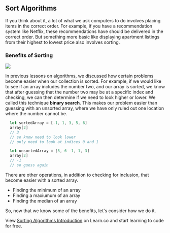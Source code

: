 ## Sort Algorithms

If you think about it, a lot of what we ask computers to do involves placing items in the correct order.  For example, if you have a recommendation system like Netflix, these recommendations have should be delivered in the correct order.  But something more basic like displaying apartment listings from their highest to lowest price also involves sorting.  



### Benefits of Sorting

![](https://s3-us-west-2.amazonaws.com/curriculum-content/web-development/algorithms/alphabet-sort.jpg)

In previous lessons on algorithms, we discussed how certain problems become easier when our collection is sorted.  For example, if we would like to see if an array includes the number two, and our array is sorted, we know that after guessing that the number two may be at a specific index and checking, we can then determine if we need to look higher or lower.  We called this technique **binary search**.  This makes our problem easier than guessing with an unsorted array, where we have only ruled out one location where the number cannot be.

```javascript
  let sortedArray = [-1, 1, 3, 5, 6]
  array[2]
  // 3
  // so know need to look lower
  // only need to look at indices 0 and 1

  let unsortedArray = [5, 6 -1, 1, 3]
  array[2]
  // -1
  // so guess again
```

There are other operations, in addition to checking for inclusion, that become easier with a sorted array.

  * Finding the minimum of an array
  * Finding a maxiumum of an array
  * Finding the median of an array

So, now that we know some of the benefits, let's consider how we do it.


<p class='util--hide'>View <a href='https://learn.co/lessons/sorting-algorithms-introduction'>Sorting Algorithms Introduction</a> on Learn.co and start learning to code for free.</p>
